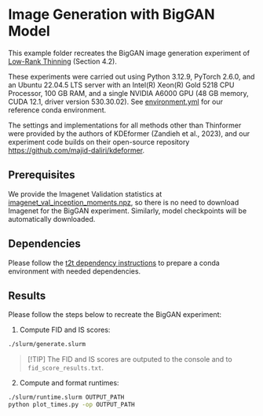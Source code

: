 # Image Generation with BigGAN Model

This example folder recreates the BigGAN image generation experiment of [Low-Rank Thinning](https://arxiv.org/pdf/2502.12063) (Section 4.2).

These experiments were carried out using Python 3.12.9, PyTorch 2.6.0, and an Ubuntu 22.04.5 LTS server with an Intel(R) Xeon(R) Gold 5218 CPU Processor, 100 GB RAM, and a single NVIDIA A6000 GPU (48 GB memory, CUDA 12.1, driver version 530.30.02). See [environment.yml](./environment.yml) for our reference conda environment.

The settings and implementations for all methods other than Thinformer were provided by the authors of KDEformer (Zandieh et al., 2023), and our experiment code builds on their open-source repository https://github.com/majid-daliri/kdeformer.

## Prerequisites

We provide the Imagenet Validation statistics at [imagenet_val_inception_moments.npz](./imagenet_val_inception_moments.npz), so there is no need to download Imagenet for the BigGAN experiment. Similarly, model checkpoints will be automatically downloaded.

## Dependencies

Please follow the [t2t dependency instructions](../t2t/README.md#dependencies) to prepare a conda environment with needed dependencies.

## Results

Please follow the steps below to recreate the BigGAN experiment:

1. Compute FID and IS scores:

```bash
./slurm/generate.slurm
```

> \[!TIP\]
> The FID and IS scores are outputed to the console and to `fid_score_results.txt`.

2. Compute and format runtimes:
```bash
./slurm/runtime.slurm OUTPUT_PATH
python plot_times.py -op OUTPUT_PATH
```
